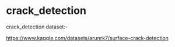 # crack_detection
crack_detection
dataset:- 

https://www.kaggle.com/datasets/arunrk7/surface-crack-detection
